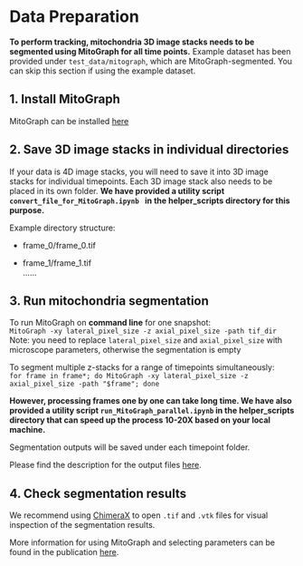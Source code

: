 # Data Preparation
**To perform tracking, mitochondria 3D image stacks needs to be segmented using MitoGraph for all time points.**
Example dataset has been provided under `test_data/mitograph`, which are MitoGraph-segmented. You can skip this section if using the example dataset.

## 1. Install MitoGraph
MitoGraph can be installed [here](https://github.com/vianamp/MitoGraph/#how-to-install)

## 2. Save 3D image stacks in individual directories
If your data is 4D image stacks, you will need to save it into 3D image stacks for individual timepoints.
Each 3D image stack also needs to be placed in its own folder.
**We have provided a utility script `convert_file_for_MitoGraph.ipynb ` in the helper_scripts directory for this purpose.**

Example directory structure:

- frame_0/frame_0.tif

- frame_1/frame_1.tif  
  ......
 
## 3. Run mitochondria segmentation
To run MitoGraph on **command line** for one snapshot:  
`MitoGraph -xy lateral_pixel_size -z axial_pixel_size -path tif_dir`  
Note: you need to replace `lateral_pixel_size` and `axial_pixel_size` with microscope parameters, otherwise the segmentation is empty

To segment multiple z-stacks for a range of timepoints simultaneously:  
`for frame in frame*; do MitoGraph -xy lateral_pixel_size -z axial_pixel_size -path "$frame"; done`

**However, processing frames one by one can take long time. We have also provided a utility script `run_MitoGraph_parallel.ipynb` in the helper_scripts directory that can speed up the process 10-20X based on your local machine.**

Segmentation outputs will be saved under each timepoint folder.

Please find the description for the output files [here](https://github.com/vianamp/MitoGraph/#mitograph-outputs).

## 4. Check segmentation results
We recommend using [ChimeraX](https://www.cgl.ucsf.edu/chimerax/) to open `.tif` and `.vtk` files for visual inspection of the segmentation results.

More information for using MitoGraph and selecting parameters can be found in the publication [here](https://doi.org/10.1016/j.ab.2018.02.022).
